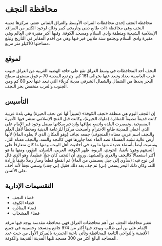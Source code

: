 # محافظة النجف

محافظة النجف إحدى محافظات الفرات الأوسط والعراق الثماني عشر، مركزها مدينة النجف وهي محافظة ذات طابع ديني وتاريخي كبير وذلك لوجود الكثير من المراقد الإسلامية الشيعية ومنطقة وادي السلام ومسجد الكوفة. وفيها أكبر مقبرة في العالم وهي مقبرة وادي السلام ويجتمع ستة ملايين قبر فيها وهي من أقدم المقابر في التأريخ وتبلغ مساحتها 10كيلو متر مربع.

## لموقع

النجف أحد المحافظات في وسط العراق تقع على حافة الهضبة الغربية من العراق جنوب غرب العاصمة بغداد وتبعد عنها بحوالي 161 كم. وترتفع المدينة 70 م فوق مستوى سطح البحر يحدها من الشمال والشمال الشرقي مدينة كربلاء التي تبعد عنها نحو 80 كم ومن الجنوب والغرب منخفض بحر النجف.

## التأسيس

إن النجف اليوم هي منطقة «نجف الكوفة» (تمييزاً لها عن نجف الحيرة) وهي بلدة عربية كانت قديماً مصيفاً للمناذرة (ملوك الحيرة)، وكانت قبل الفتح الإسلامي تنتشر فيها الأديرة المسيحية، وتمصرت البلدة واتسع نطاقها وازدحم سكانها بفضل وجود قبر الإمام علي الذي أعطى للمدينة طابع الاحترام وأصبحت مركزاً للزعامة الدينية ومحطاً لأهل العلم والنجف اسم عربي معناه (المنجوف) جمعه نجاف (وهو المكان الذي لا يعلوه الماء) لأنها أرض عالية تشبه المسناة تصد الماء عما جاورها فهي كالنجد والسد، والنجف معناه التل، وسميت أيضاً بأسماء عديدة منها ما ورد في أحاديث أهل البيت، ومنها ما كان متعارفاً على ألسنتهم وهي: بانقيا، الجودي، الربوة، ظهر الكوفة، الغربي، اللسان، الطور، ومنها ما هو أكثر استعمالاً كالنجف والغري والمشهد، وروي أن النجف كان جبلاً عظيماً، وهو الذي قال ابن نوح فيه: (سآوي إلى جبل يعصمني من الماء) ثم انقطع قطعاً وصار رملاً دقيقاً بإرادة الله، وكان ذلك البحر يسمى (ني) ثم جف بعد ذلك فقيل (ني جف) وسمي نجفاً لأنه أخف على الألسن.

## التقسيمات الإدارية

- قضاء النجف
- قضاء الكوفة
- قضاء المناذرة
- قضاء المشخاب

تعتبر محافظة النجف من أهم محافظات العراق فهي محافظة مقدسة يوجد فيها مرقد الإمام علي بن أبي طالب ويوجد فيها أكثر من 974 جامع ومسجد وحسينية في جميع الأقضية والنواحي التابعة للمحافظة وتأتي ناحية الحيدرية بالمركز الأول من حيث عدد المساجد البالغ أكثر من 300 مسجد تليها المدينة القديمة والكوفة.
